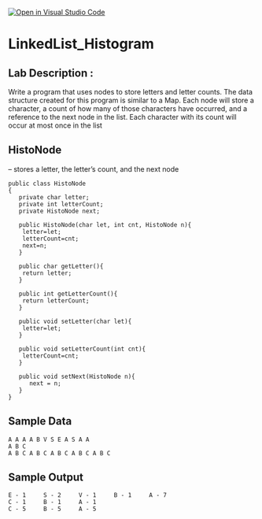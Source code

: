 [![Open in Visual Studio Code](https://classroom.github.com/assets/open-in-vscode-2e0aaae1b6195c2367325f4f02e2d04e9abb55f0b24a779b69b11b9e10269abc.svg)](https://classroom.github.com/online_ide?assignment_repo_id=18068183&assignment_repo_type=AssignmentRepo)
# LinkedList_Histogram

## Lab Description :   
Write a program that uses nodes to store letters and letter counts.  The data structure created for this program is similar to a Map.   Each node will store a character, a count of how many of those characters have occurred, and a reference to the next node in the list.  Each character with its count will occur at most once in the list

## HistoNode 
– stores a letter, the letter’s count, and the next node

```
public class HistoNode
{
   private char letter;
   private int letterCount;
   private HistoNode next;

   public HistoNode(char let, int cnt, HistoNode n){
	letter=let;
	letterCount=cnt;
	next=n;
   }

   public char getLetter(){
	return letter;
   }

   public int getLetterCount(){
	return letterCount;
   }

   public void setLetter(char let){
	letter=let;
   }

   public void setLetterCount(int cnt){
	letterCount=cnt;
   }

   public void setNext(HistoNode n){
      next = n;
   }
}
```

## Sample Data
```
A A A A B V S E A S A A 
A B C
A B C A B C A B C A B C A B C
```

## Sample Output
```
E - 1     S - 2     V - 1     B - 1     A - 7
C - 1     B - 1     A - 1
C - 5     B - 5     A - 5

```

